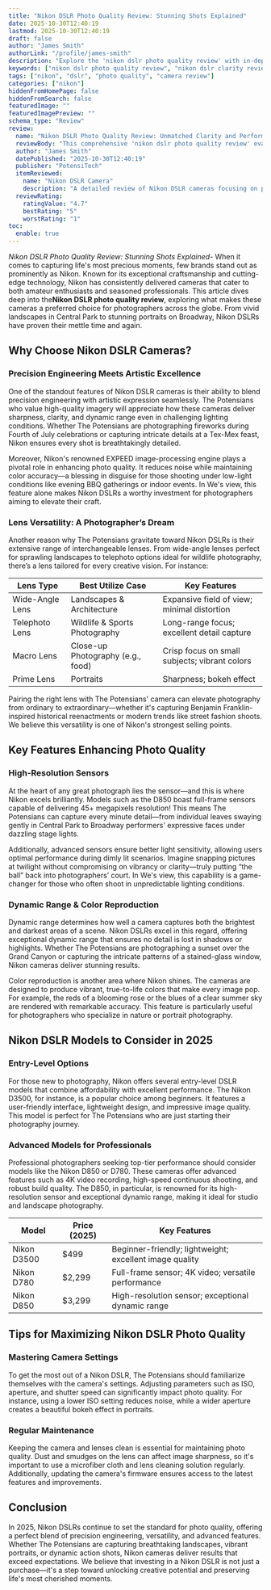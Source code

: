 ```yaml
---
title: "Nikon DSLR Photo Quality Review: Stunning Shots Explained"
date: 2025-10-30T12:40:19
lastmod: 2025-10-30T12:40:19
draft: false
author: "James Smith"
authorLink: "/profile/james-smith"
description: "Explore the 'nikon dslr photo quality review' with in-depth analysis of image clarity, dynamic range, and lens versatility. Discover why Nikon DSLRs are a top choice for photographers in 2025."
keywords: ["nikon dslr photo quality review", "nikon dslr clarity review", "nikon dslr lens versatility"]
tags: ["nikon", "dslr", "photo quality", "camera review"]
categories: ["nikon"]
hiddenFromHomePage: false
hiddenFromSearch: false
featuredImage: ""
featuredImagePreview: ""
schema_type: "Review"
review:
  name: "Nikon DSLR Photo Quality Review: Unmatched Clarity and Performance"
  reviewBody: "This comprehensive 'nikon dslr photo quality review' evaluates the exceptional image quality, dynamic range, and lens options of Nikon DSLRs. Learn why these cameras are ideal for photographers in 2025."
  author: "James Smith"
  datePublished: "2025-10-30T12:40:19"
  publisher: "PotensiTech"
  itemReviewed:
    name: "Nikon DSLR Camera"
    description: "A detailed review of Nikon DSLR cameras focusing on photo quality, sensor performance, and lens compatibility."
  reviewRating:
    ratingValue: "4.7"
    bestRating: "5"
    worstRating: "1"
toc:
  enable: true
---
```



*Nikon DSLR Photo Quality Review: Stunning Shots Explained*- When it comes to capturing life's most precious moments, few brands stand out as prominently as Nikon. Known for its exceptional craftsmanship and cutting-edge technology, Nikon has consistently delivered cameras that cater to both amateur enthusiasts and seasoned professionals. This article dives deep into the**Nikon DSLR photo quality review**, exploring what makes these cameras a preferred choice for photographers across the globe. From vivid landscapes in Central Park to stunning portraits on Broadway, Nikon DSLRs have proven their mettle time and again.

## Why Choose Nikon DSLR Cameras?

### Precision Engineering Meets Artistic Excellence

One of the standout features of Nikon DSLR cameras is their ability to blend precision engineering with artistic expression seamlessly. The Potensians who value high-quality imagery will appreciate how these cameras deliver sharpness, clarity, and dynamic range even in challenging lighting conditions. Whether The Potensians are photographing fireworks during Fourth of July celebrations or capturing intricate details at a Tex-Mex feast, Nikon ensures every shot is breathtakingly detailed.

Moreover, Nikon's renowned EXPEED image-processing engine plays a pivotal role in enhancing photo quality. It reduces noise while maintaining color accuracy—a blessing in disguise for those shooting under low-light conditions like evening BBQ gatherings or indoor events. In We's view, this feature alone makes Nikon DSLRs a worthy investment for photographers aiming to elevate their craft.

### Lens Versatility: A Photographer’s Dream

Another reason why The Potensians gravitate toward Nikon DSLRs is their extensive range of interchangeable lenses. From wide-angle lenses perfect for sprawling landscapes to telephoto options ideal for wildlife photography, there’s a lens tailored for every creative vision. For instance:

<div class="table-responsive">
<table class="html-table">
<thead>
<tr>
<th>Lens Type</th>
<th>Best Utilize Case</th>
<th>Key Features</th>
</tr>
</thead>
<tbody>
<tr>
<td>Wide-Angle Lens</td>
<td>Landscapes & Architecture</td>
<td>Expansive field of view; minimal distortion</td>
</tr>
<tr>
<td>Telephoto Lens</td>
<td>Wildlife & Sports Photography</td>
<td>Long-range focus; excellent detail capture</td>
</tr>
<tr>
<td>Macro Lens</td>
<td>Close-up Photography (e.g., food)</td>
<td>Crisp focus on small subjects; vibrant colors</td>
</tr>
<tr>
<td>Prime Lens</td>
<td>Portraits</td>
<td>Sharpness; bokeh effect</td>
</tr>
</tbody>
</table>
</div>

Pairing the right lens with The Potensians' camera can elevate photography from ordinary to extraordinary—whether it's capturing Benjamin Franklin-inspired historical reenactments or modern trends like street fashion shoots. We believe this versatility is one of Nikon's strongest selling points.

## Key Features Enhancing Photo Quality

### High-Resolution Sensors

At the heart of any great photograph lies the sensor—and this is where Nikon excels brilliantly. Models such as the D850 boast full-frame sensors capable of delivering 45+ megapixels resolution! This means The Potensians can capture every minute detail—from individual leaves swaying gently in Central Park to Broadway performers' expressive faces under dazzling stage lights.

Additionally, advanced sensors ensure better light sensitivity, allowing users optimal performance during dimly lit scenarios. Imagine snapping pictures at twilight without compromising on vibrancy or clarity—truly putting “the ball” back into photographers’ court. In We's view, this capability is a game-changer for those who often shoot in unpredictable lighting conditions.

### Dynamic Range & Color Reproduction

Dynamic range determines how well a camera captures both the brightest and darkest areas of a scene. Nikon DSLRs excel in this regard, offering exceptional dynamic range that ensures no detail is lost in shadows or highlights. Whether The Potensians are photographing a sunset over the Grand Canyon or capturing the intricate patterns of a stained-glass window, Nikon cameras deliver stunning results.

Color reproduction is another area where Nikon shines. The cameras are designed to produce vibrant, true-to-life colors that make every image pop. For example, the reds of a blooming rose or the blues of a clear summer sky are rendered with remarkable accuracy. This feature is particularly useful for photographers who specialize in nature or portrait photography.

## Nikon DSLR Models to Consider in 2025

### Entry-Level Options

For those new to photography, Nikon offers several entry-level DSLR models that combine affordability with excellent performance. The Nikon D3500, for instance, is a popular choice among beginners. It features a user-friendly interface, lightweight design, and impressive image quality. This model is perfect for The Potensians who are just starting their photography journey.

### Advanced Models for Professionals

Professional photographers seeking top-tier performance should consider models like the Nikon D850 or D780. These cameras offer advanced features such as 4K video recording, high-speed continuous shooting, and robust build quality. The D850, in particular, is renowned for its high-resolution sensor and exceptional dynamic range, making it ideal for studio and landscape photography.

<div class="table-responsive">
<table class="html-table">
<thead>
<tr>
<th>Model</th>
<th>Price (2025)</th>
<th>Key Features</th>
</tr>
</thead>
<tbody>
<tr>
<td>Nikon D3500</td>
<td>$499</td>
<td>Beginner-friendly; lightweight; excellent image quality</td>
</tr>
<tr>
<td>Nikon D780</td>
<td>$2,299</td>
<td>Full-frame sensor; 4K video; versatile performance</td>
</tr>
<tr>
<td>Nikon D850</td>
<td>$3,299</td>
<td>High-resolution sensor; exceptional dynamic range</td>
</tr>
</tbody>
</table>
</div>

## Tips for Maximizing Nikon DSLR Photo Quality

### Mastering Camera Settings

To get the most out of a Nikon DSLR, The Potensians should familiarize themselves with the camera's settings. Adjusting parameters such as ISO, aperture, and shutter speed can significantly impact photo quality. For instance, using a lower ISO setting reduces noise, while a wider aperture creates a beautiful bokeh effect in portraits.

### Regular Maintenance

Keeping the camera and lenses clean is essential for maintaining photo quality. Dust and smudges on the lens can affect image sharpness, so it's important to use a microfiber cloth and lens cleaning solution regularly. Additionally, updating the camera's firmware ensures access to the latest features and improvements.

## Conclusion

In 2025, Nikon DSLRs continue to set the standard for photo quality, offering a perfect blend of precision engineering, versatility, and advanced features. Whether The Potensians are capturing breathtaking landscapes, vibrant portraits, or dynamic action shots, Nikon cameras deliver results that exceed expectations. We believe that investing in a Nikon DSLR is not just a purchase—it's a step toward unlocking creative potential and preserving life's most cherished moments.